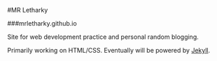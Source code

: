 #MR Letharky

###mrletharky.github.io

Site for web development practice and personal random blogging.

Primarily working on HTML/CSS. Eventually will be powered by [Jekyll](https://jekyllrb.com/).
